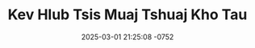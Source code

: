 ---
layout: movie-video-data
date: 2025-03-01 21:25:08 -0752
categories: movie

# Site Attributes
title: "Kev Hlub Tsis Muaj Tshuaj Kho Tau"
permalink: "/movie/Kev_Hlub_Tsis_Muaj_Tshuaj_Kho_Tau"

# Movie Attributes
synopsis: "NujZoo (Cher Yang) is a student who is going to school out of town. His parents are still back in Laos and he only came to the United States with his grandma. NujZoo falls in love with a rich girl name Duab Ntxoo (PaHoua Vang). Her parents try to stop their relationship and want her to marry the son of their friend. They try every single way to meet each other even the parents try to stop them. But there is another bigger problem. Duab Ntxoo's dad (Ger Her) is also having an affair with another lady and now the future of the family is in jeopardize. "
producer: "Thai Her, Ger Her"
director: "Thai Her, Ger Her, Molly Xiong"
writer: "Thai Her, Ger Her, Molly Xiong, Tong Thao"
video_link: "https://youtu.be/2qWOHRJPybE?si=S7buTMiwhfH35YYp"
genre: "Drama, Romance"
year: "2008"
release_type: "DVD"
storage: "Center for Hmong Studies"
thumbnail: "/assets/images/movie_thumbnails/Kev Hlub Tsis Muaj Tshuaj Kho Tau.jpeg"
publishing_company: "Tiger Production"

# Sequels + Parts
base_movie: ""
total_parts: 0
sequel: ""

# Movie Cast
cast:
- name: "Cher Yang"
- name: "Pahoua Vang"
- name: "Ger Her"
- name: "Molly Xiong"
- name: "Michael Her"
- name: "Kao Lia Vue"
- name: "Pheng Yang"
- name: "Dee Thao"
---